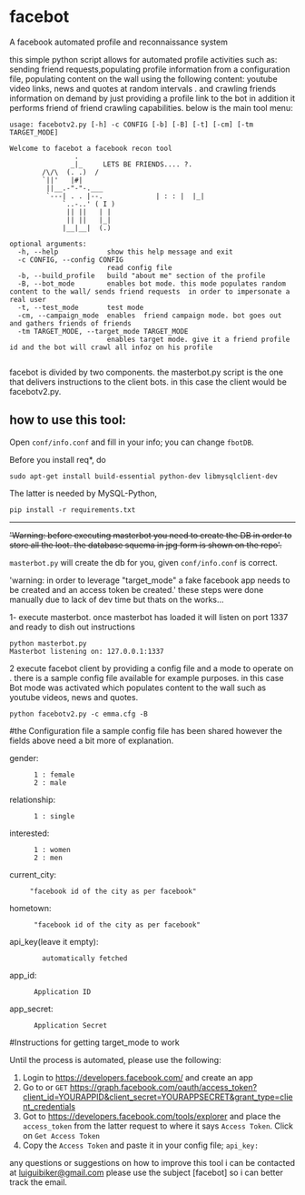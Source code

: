 facebot
=======

A facebook automated profile and reconnaissance system 

this simple python script allows for automated profile activities such as: sending friend requests,populating profile information from a configuration file,  populating content on the wall using the following content: youtube video links, news and quotes at random intervals . and crawling friends information on demand  by just providing a profile link  to the bot in addition it performs friend of friend crawling capabilities. below is the main tool menu: 
```
usage: facebotv2.py [-h] -c CONFIG [-b] [-B] [-t] [-cm] [-tm TARGET_MODE]

Welcome to facebot a facebook recon tool
                .
               _|_     LETS BE FRIENDS.... ?.
        /\/\  (. .)  /
        `||'   |#|
         ||__.-"-"-.___
         `---| . . |--.             | : : |  |_|
             `..-..' ( I )
              || ||   | |
              || ||   |_|
             |__|__|  (.)

optional arguments:
  -h, --help            show this help message and exit
  -c CONFIG, --config CONFIG
                        read config file
  -b, --build_profile   build "about me" section of the profile
  -B, --bot_mode        enables bot mode. this mode populates random content to the wall/ sends friend requests  in order to impersonate a real user
  -t, --test_mode       test mode
  -cm, --campaign_mode  enables  friend campaign mode. bot goes out and gathers friends of friends
  -tm TARGET_MODE, --target_mode TARGET_MODE
                        enables target mode. give it a friend profile id and the bot will crawl all infoz on his profile 


```

facebot is divided by two components. the masterbot.py script is the one that delivers instructions to the client bots. in this case the client would be facebotv2.py. 

## how to use this tool:

Open `conf/info.conf` and fill in your info; you can change `fbotDB`.

Before you install req*, do

```
sudo apt-get install build-essential python-dev libmysqlclient-dev
```
The latter is needed by MySQL-Python,

```
pip install -r requirements.txt
```


---


~~'Warning: before executing masterbot you need to create the DB in order to store all the loot. the database squema in jpg form is shown on the repo'.~~

`masterbot.py` will create the db for you, given `conf/info.conf` is correct.

'warning: in order to leverage "target_mode" a fake facebook app needs to be created and an access token be created.' these steps were done manually due to lack of dev time but thats on the works...


1- execute masterbot. once masterbot has loaded it will listen on port 1337 and ready to dish out instructions 
```
python masterbot.py 
Masterbot listening on: 127.0.0.1:1337
```
2  execute facebot client by providing a config file and a mode to operate on . there is a sample config file available  for example purposes. in this case Bot mode was activated which populates content to the wall such as youtube videos, news and quotes. 
```
python facebotv2.py -c emma.cfg -B
```

#the Configuration file 
a sample config file has been shared  however the fields above need a bit more of explanation. 

gender:

          1 : female
          2 : male
relationship:

          1 : single
interested:

          1 : women
          2 : men
current_city:
         
         "facebook id of the city as per facebook"
hometown:
                
          "facebook id of the city as per facebook"
api_key(leave it empty):

            automatically fetched

app_id:

          Application ID

app_secret:

          Application Secret

         
         
#Instructions for getting target_mode to work

Until the process is automated, please use the following:

1. Login to https://developers.facebook.com/ and create an app
2. Go to or `GET` https://graph.facebook.com/oauth/access_token?client_id=YOURAPPID&client_secret=YOURAPPSECRET&grant_type=client_credentials
3. Got to https://developers.facebook.com/tools/explorer and place the `access_token` from the latter request to where it says `Access Token`.  Click on `Get Access Token`
4. Copy the `Access Token` and paste it in your config file; `api_key:`


any questions or suggestions on how to improve this tool i can be contacted at luiguibiker@gmail.com  please use the subject [facebot] so i can better track the email.
